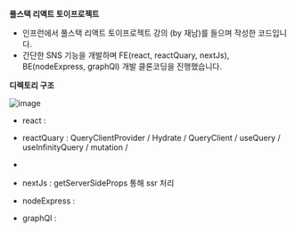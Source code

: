 **풀스택 리액트 토이프로젝트**

- 인프런에서 풀스택 리액트 토이프로젝트 강의 (by 재남)를 들으며 작성한 코드입니다.
- 간단한 SNS 기능을 개발하며 FE(react, reactQuary, nextJs), BE(nodeExpress, graphQl) 개발 클론코딩을 진행했습니다.

**디렉토리 구조**

![image](https://user-images.githubusercontent.com/55217532/174228654-b442c847-5201-43a5-9425-7c75c1f4b26b.png)




- react        : 

- reactQuary   : QueryClientProvider / Hydrate / QueryClient / useQuery / useInfinityQuery / mutation / 
- 
- nextJs       : getServerSideProps 통해 ssr 처리

- nodeExpress  : 

- graphQl      :

